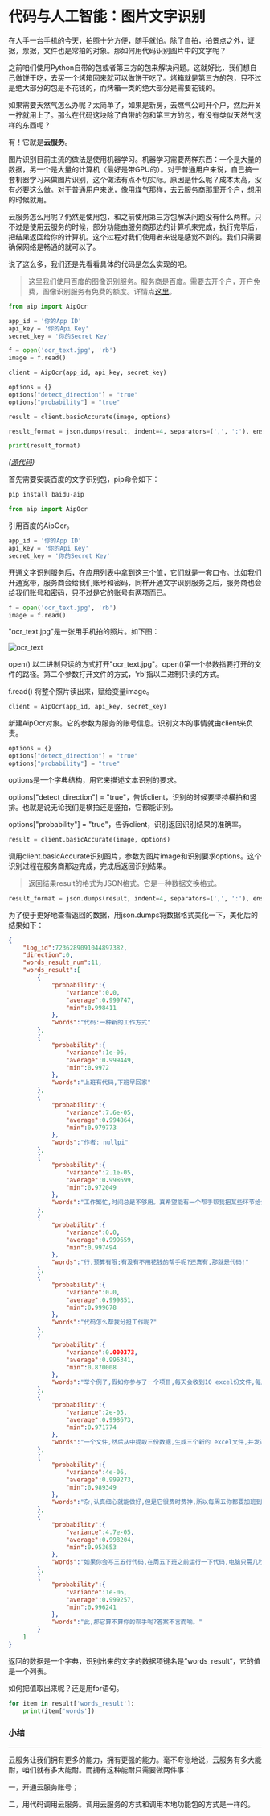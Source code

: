 # 代码与人工智能：图片文字识别

在人手一台手机的今天，拍照十分方便，随手就怕。除了自拍，拍景点之外，证据，票据，文件也是常拍的对象。那如何用代码识别图片中的文字呢？

之前咱们使用Python自带的包或者第三方的包来解决问题。这就好比，我们想自己做饼干吃，去买一个烤箱回来就可以做饼干吃了。烤箱就是第三方的包，只不过是绝大部分的包是不花钱的，而烤箱一类的绝大部分是需要花钱的。

如果需要天然气怎么办呢？太简单了，如果是新房，去燃气公司开个户，然后开关一拧就用上了。那么在代码这块除了自带的包和第三方的包，有没有类似天然气这样的东西呢？

有！它就是**云服务**。

图片识别目前主流的做法是使用机器学习。机器学习需要两样东西：一个是大量的数据，另一个是大量的计算机（最好是带GPU的）。对于普通用户来说，自己搞一套机器学习来做图片识别，这个做法有点不切实际。原因是什么呢？成本太高，没有必要这么做。对于普通用户来说，像用煤气那样，去云服务商那里开个户，想用的时候就用。

云服务怎么用呢？仍然是使用包，和之前使用第三方包解决问题没有什么两样。只不过是使用云服务的时候，部分功能由服务商那边的计算机来完成，执行完毕后，把结果返回给你的计算机。这个过程对我们使用者来说是感觉不到的。我们只需要确保网络是畅通的就可以了。

说了这么多，我们还是先看看具体的代码是怎么实现的吧。



>这里我们使用百度的图像识别服务。服务商是百度。需要去开个户，开户免费，图像识别服务有免费的额度。详情点[这里](https://cloud.baidu.com/product/imagerecognition)。



```python
from aip import AipOcr

app_id = '你的App ID'
api_key = '你的Api Key'
secret_key = '你的Secret Key'

f = open('ocr_text.jpg', 'rb')
image = f.read()

client = AipOcr(app_id, api_key, secret_key)

options = {}
options["detect_direction"] = "true"
options["probability"] = "true"

result = client.basicAccurate(image, options)

result_format = json.dumps(result, indent=4, separators=(',', ':'), ensure_ascii=False)

print(result_format)
```

*([源代码](src/example-ocr-text.py))*



首先需要安装百度的文字识别包，pip命令如下：

```python
pip install baidu-aip
```



```python
from aip import AipOcr
```

引用百度的AipOcr。



```python
app_id = '你的App ID'
api_key = '你的Api Key'
secret_key = '你的Secret Key'
```

开通文字识别服务后，在应用列表中拿到这三个值，它们就是一套口令。比如我们开通宽带，服务商会给我们账号和密码，同样开通文字识别服务之后，服务商也会给我们账号和密码，只不过是它的账号有两项而已。



```python
f = open('ocr_text.jpg', 'rb')
image = f.read()
```

"ocr_text.jpg"是一张用手机拍的照片。如下图：

![ocr_text](src/ocr_text.jpg)

open() 以二进制只读的方式打开"ocr_text.jpg"。open()第一个参数指要打开的文件的路径。第二个参数打开文件的方式，'rb'指以二进制只读的方式。

f.read() 将整个照片读出来，赋给变量image。



```python
client = AipOcr(app_id, api_key, secret_key)
```

新建AipOcr对象。它的参数为服务的账号信息。识别文本的事情就由client来负责。



```python
options = {}
options["detect_direction"] = "true"
options["probability"] = "true"
```

options是一个字典结构，用它来描述文本识别的要求。

options["detect_direction"] = "true"，告诉client，识别的时候要坚持横拍和竖排。也就是说无论我们是横拍还是竖拍，它都能识别。

options["probability"] = "true"，告诉client，识别返回识别结果的准确率。



```python
result = client.basicAccurate(image, options)
```

调用client.basicAccurate识别图片，参数为图片image和识别要求options。这个识别过程在服务商那边完成，完成后返回识别结果。

> 返回结果result的格式为JSON格式。它是一种数据交换格式。



```python
result_format = json.dumps(result, indent=4, separators=(',', ':'), ensure_ascii=False)
```

为了便于更好地查看返回的数据，用json.dumps将数据格式美化一下，美化后的结果如下：

```json
{
    "log_id":7236289091044897382,
    "direction":0,
    "words_result_num":11,
    "words_result":[
        {
            "probability":{
                "variance":0.0,
                "average":0.999747,
                "min":0.998411
            },
            "words":"代码:一种新的工作方式"
        },
        {
            "probability":{
                "variance":1e-06,
                "average":0.999449,
                "min":0.9972
            },
            "words":"上班有代码,下班早回家"
        },
        {
            "probability":{
                "variance":7.6e-05,
                "average":0.994864,
                "min":0.979773
            },
            "words":"作者: nullpi"
        },
        {
            "probability":{
                "variance":2.1e-05,
                "average":0.998699,
                "min":0.972049
            },
            "words":"工作繁忙,时间总是不够用。真希望能有一个帮手帮我把某些环节给分担了。再雇一个人吗?恐怕不"
        },
        {
            "probability":{
                "variance":0.0,
                "average":0.999659,
                "min":0.997494
            },
            "words":"行,预算有限;有没有不用花钱的帮手呢?还真有,那就是代码!"
        },
        {
            "probability":{
                "variance":0.0,
                "average":0.999851,
                "min":0.999678
            },
            "words":"代码怎么帮我分担工作呢?"
        },
        {
            "probability":{
                "variance":0.000373,
                "average":0.996341,
                "min":0.870008
            },
            "words":"举个例子,假如你参与了一个项目,每天会收到10 excel份文件,每周五需要将这50份 excel文件汇总成"
        },
        {
            "probability":{
                "variance":2e-05,
                "average":0.998673,
                "min":0.971774
            },
            "words":"一个文件,然后从中提取三份数据,生成三个新的 excel文件,并发送给相关的人员。这个工作并不复"
        },
        {
            "probability":{
                "variance":4e-06,
                "average":0.999273,
                "min":0.989349
            },
            "words":"杂,认真细心就能做好,但是它很费时费神,所以每周五你都要加班到很晚。"
        },
        {
            "probability":{
                "variance":4.7e-05,
                "average":0.998204,
                "min":0.953653
            },
            "words":"如果你会写三五行代码,在周五下班之前运行一下代码,电脑只需几秒钟就帮你把事情搞定。既然如"
        },
        {
            "probability":{
                "variance":1e-06,
                "average":0.999257,
                "min":0.996241
            },
            "words":"此,那它算不算你的帮手呢?答案不言而喻。"
        }
    ]
}
```



返回的数据是一个字典，识别出来的文字的数据项键名是”words_result“，它的值是一个列表。



如何把值取出来呢？还是用for语句。

```python
for item in result['words_result']:
    print(item['words'])
```



### 小结

---

云服务让我们拥有更多的能力，拥有更强的能力。毫不夸张地说，云服务有多大能耐，咱们就有多大能耐。而拥有这种能耐只需要做两件事：

一，开通云服务账号；

二，用代码调用云服务。调用云服务的方式和调用本地功能包的方式是一样的。



